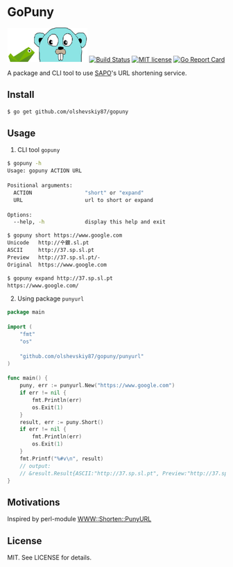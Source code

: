 GoPuny
======

![GoPuny](gopuny.png)
[![Build Status](https://travis-ci.org/olshevskiy87/gopuny.svg?branch=master)](https://travis-ci.org/olshevskiy87/gopuny) [![MIT license](https://img.shields.io/badge/License-MIT-blue.svg)](https://lbesson.mit-license.org/) [![Go Report Card](https://goreportcard.com/badge/github.com/olshevskiy87/gopuny)](https://goreportcard.com/report/github.com/olshevskiy87/gopuny)

A package and CLI tool to use [SAPO](http://sapo.pt/)'s URL shortening service.

Install
-------

```bash
$ go get github.com/olshevskiy87/gopuny
```

Usage
-----

1. CLI tool `gopuny`

```bash
$ gopuny -h
Usage: gopuny ACTION URL

Positional arguments:
  ACTION                 "short" or "expand"
  URL                    url to short or expand

Options:
  --help, -h             display this help and exit
```

```bash
$ gopuny short https://www.google.com
Unicode   http://㐃鍍.sl.pt
ASCII     http://37.sp.sl.pt
Preview   http://37.sp.sl.pt/-
Original  https://www.google.com
```

```bash
$ gopuny expand http://37.sp.sl.pt
https://www.google.com/
```

2. Using package `punyurl`

```go
package main

import (
	"fmt"
	"os"

	"github.com/olshevskiy87/gopuny/punyurl"
)

func main() {
	puny, err := punyurl.New("https://www.google.com")
	if err != nil {
		fmt.Println(err)
		os.Exit(1)
	}
	result, err := puny.Short()
	if err != nil {
		fmt.Println(err)
		os.Exit(1)
	}
	fmt.Printf("%#v\n", result)
	// output:
	// &result.Result{ASCII:"http://37.sp.sl.pt", Preview:"http://37.sp.sl.pt/-", Puny:"http://㐃鍍.sl.pt", URL:"https://www.google.com"}
}
```

Motivations
-----------

Inspired by perl-module [WWW::Shorten::PunyURL](http://search.cpan.org/dist/WWW-Shorten-PunyURL/)

License
-------

MIT. See LICENSE for details.
